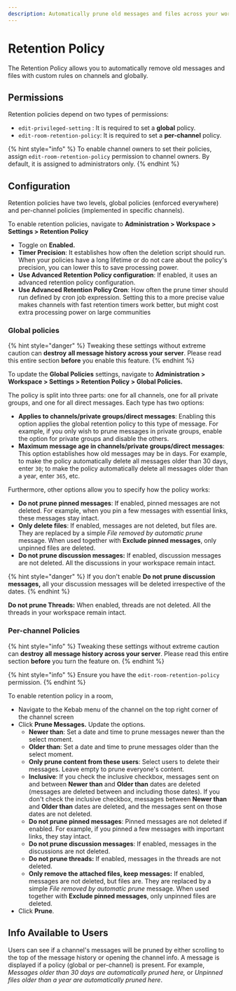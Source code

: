 ```yaml
---
description: Automatically prune old messages and files across your workspace
---
```


# Retention Policy

The Retention Policy allows you to automatically remove old messages and files with custom rules on channels and globally.

## Permissions

Retention policies depend on two types of permissions:

* `edit-privileged-setting` : It is required to set a **global** policy.
* `edit-room-retention-policy`: It is required to set a **per-channel** policy.

{% hint style="info" %}
To enable channel owners to set their policies, assign `edit-room-retention-policy` permission to channel owners. By default, it is assigned to administrators only.
{% endhint %}

## Configuration

Retention policies have two levels, global policies (enforced everywhere) and per-channel policies (implemented in specific channels).

To enable retention policies, navigate to **Administration > Workspace > Settings > Retention Policy**

* Toggle on **Enabled.**
* **Timer Precision**: It establishes how often the deletion script should run. When your policies have a long lifetime or do not care about the policy's precision, you can lower this to save processing power.
* **Use Advanced Retention Policy configuration**: If enabled, it uses an advanced retention policy configuration.
* **Use Advanced Retention Policy Cron**: How often the prune timer should run defined by cron job expression. Setting this to a more precise value makes channels with fast retention timers work better, but might cost extra processing power on large communities

### Global policies

{% hint style="danger" %}
Tweaking these settings without extreme caution can **destroy** **all message history across your server**. Please read this entire section **before** you enable this feature.
{% endhint %}

To update the **Global Policies** settings, navigate to **Administration > Workspace > Settings > Retention Policy > Global Policies.**

The policy is split into three parts: one for all channels, one for all private groups, and one for all direct messages. Each type has two options:

* **Applies to channels/private groups/direct messages**: Enabling this option applies the global retention policy to this type of message. For example, if you only wish to prune messages in private groups, enable the option for private groups and disable the others.
* **Maximum message age in channels/private groups/direct messages**: This option establishes how old messages may be in days. For example, to make the policy automatically delete all messages older than 30 days, enter `30`; to make the policy automatically delete all messages older than a year, enter `365`, etc.

Furthermore, other options allow you to specify how the policy works:

* **Do not prune pinned messages**: If enabled, pinned messages are not deleted. For example, when you pin a few messages with essential links, these messages stay intact.
* **Only delete files**: If enabled, messages are not deleted, but files are. They are replaced by a simple _File removed by automatic prune_ message. When used together with **Exclude pinned messages**, only unpinned files are deleted.
* **Do not prune discussion messages:** If enabled, discussion messages are not deleted. All the discussions in your workspace remain intact.

{% hint style="danger" %}
If you don't enable **Do not prune discussion messages,** all your discussion messages will be deleted irrespective of the dates.
{% endhint %}

**Do not prune Threads:** When enabled, threads are not deleted. All the threads in your workspace remain intact.

### Per-channel Policies

{% hint style="info" %}
Tweaking these settings without extreme caution can **destroy** **all message history across your server**. Please read this entire section **before** you turn the feature on.
{% endhint %}

{% hint style="info" %}
Ensure you have the `edit-room-retention-policy` permission.
{% endhint %}

To enable retention policy in a room,&#x20;

* Navigate to the Kebab menu of the channel on the top right corner of the channel screen
* Click **Prune Messages.** Update the options.
  * **Newer than**: Set a date and time to prune messages newer than the select moment.
  * **Older than**: Set a date and time to prune messages older than the select moment.
  * **Only prune content from these users**: Select users to delete their messages. Leave empty to prune everyone's content.
  * **Inclusive**: If you check the inclusive checkbox, messages sent on and between **Newer than** and **Older than** dates are deleted (messages are deleted between and including those dates). If you don't check the inclusive checkbox, messages between **Newer than** and **Older than** dates are deleted, and the messages sent on those dates are not deleted.
  * **Do not prune pinned messages**: Pinned messages are not deleted if enabled. For example, if you pinned a few messages with important links, they stay intact.
  * **Do not prune discussion messages**: If enabled, messages in the discussions are not deleted.
  * **Do not prune threads:** If enabled, messages in the threads are not deleted.
  * **Only remove the attached files, keep messages:** If enabled, messages are not deleted, but files are. They are replaced by a simple _File removed by automatic prune_ message. When used together with **Exclude pinned messages**, only unpinned files are deleted.
* Click **Prune**.

## Info Available to Users

Users can see if a channel's messages will be pruned by either scrolling to the top of the message history or opening the channel info. A message is displayed if a policy (global or per-channel) is present. For example, _Messages older than 30 days are automatically pruned here,_ or _Unpinned files older than a year are automatically pruned here_.
